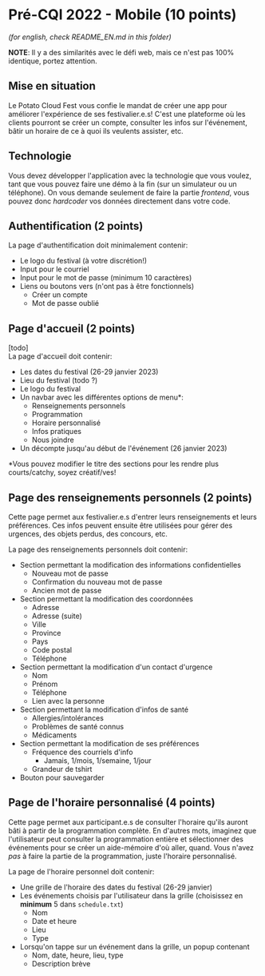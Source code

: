 # Pré-CQI 2022 - Mobile (10 points)

 *(for english, check README_EN.md in this folder)*

 **NOTE**: Il y a des similarités avec le défi web, mais ce n'est pas 100% identique, portez attention.
 
## Mise en situation

Le Potato Cloud Fest vous confie le mandat de créer une app pour améliorer l'expérience de ses festivalier.e.s! C'est une plateforme où les clients pourront se créer un compte, consulter les infos sur l'événement, bâtir un horaire de ce à quoi ils veulents assister, etc.

## Technologie

Vous devez développer l'application avec la technologie que vous voulez, tant que vous pouvez faire une démo à la fin (sur un simulateur ou un téléphone). On vous demande seulement de faire la partie *frontend*, vous pouvez donc *hardcoder* vos données directement dans votre code.

## Authentification (2 points)

La page d'authentification doit minimalement contenir:
- Le logo du festival (à votre discrétion!)
- Input pour le courriel
- Input pour le mot de passe (minimum 10 caractères)
- Liens ou boutons vers (n'ont pas à être fonctionnels)
    - Créer un compte
    - Mot de passe oublié

## Page d'accueil (2 points)

[todo]  
La page d'accueil doit contenir:

- Les dates du festival (26-29 janvier 2023)
- Lieu du festival (todo ?)
- Le logo du festival
- Un navbar avec les différentes options de menu*:
    - Renseignements personnels
    - Programmation
    - Horaire personnalisé
    - Infos pratiques
    - Nous joindre
- Un décompte jusqu'au début de l'événement (26 janvier 2023)

*Vous pouvez modifier le titre des sections pour les rendre plus courts/catchy, soyez créatif/ves!

## Page des renseignements personnels (2 points)

Cette page permet aux festivalier.e.s d'entrer leurs renseignements et leurs préférences. Ces infos peuvent ensuite être utilisées pour gérer des urgences, des objets perdus, des concours, etc.

La page des renseignements personnels doit contenir:
- Section permettant la modification des informations confidentielles
    - Nouveau mot de passe
    - Confirmation du nouveau mot de passe
    - Ancien mot de passe
- Section permettant la modification des coordonnées
    - Adresse
    - Adresse (suite)
    - Ville
    - Province
    - Pays
    - Code postal
    - Téléphone
- Section permettant la modification d'un contact d'urgence
    - Nom
    - Prénom
    - Téléphone
    - Lien avec la personne
- Section permettant la modification d'infos de santé  
    - Allergies/intolérances
    - Problèmes de santé connus
    - Médicaments
- Section permettant la modification de ses préférences
    - Fréquence des courriels d'info
        - Jamais, 1/mois, 1/semaine, 1/jour 
    - Grandeur de tshirt
- Bouton pour sauvegarder

## Page de l'horaire personnalisé (4 points)

Cette page permet aux participant.e.s de consulter l'horaire qu'ils auront bâti à partir de la programmation complète. En d'autres mots, imaginez que l'utilisateur peut consulter la programmation entière et sélectionner des événements pour se créer un aide-mémoire d'où aller, quand. Vous n'avez *pas* à faire la partie de la programmation, juste l'horaire personnalisé.

La page de l'horaire personnel doit contenir:
- Une grille de l'horaire des dates du festival (26-29 janvier)
- Les événements choisis par l'utilisateur dans la grille (choisissez en **minimum** 5 dans `schedule.txt`)
    - Nom
    - Date et heure
    - Lieu
    - Type
- Lorsqu'on tappe sur un événement dans la grille, un popup contenant
    - Nom, date, heure, lieu, type
    - Description brève
